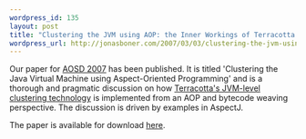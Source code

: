 ```yaml
--- 
wordpress_id: 135
layout: post
title: "Clustering the JVM using AOP: the Inner Workings of Terracotta DSO"
wordpress_url: http://jonasboner.com/2007/03/03/clustering-the-jvm-using-aop-the-inner-workings-of-terracotta-dso/
---
```

Our paper for <a href="http://www.aosd.net/2007/">AOSD 2007</a> has been published. It is titled 'Clustering the Java Virtual Machine using Aspect-Oriented Programming' and is a thorough and pragmatic discussion on how <a href="http://terracotta.org/">Terracotta's JVM-level clustering technology</a> is implemented from an AOP and bytecode weaving perspective. The discussion is driven by examples in AspectJ. 

The paper is available for download <a href="http://www.aosd.net/2007/program/industry/I1-ClusteringJVMUsingAOP.pdf">here</a>.
